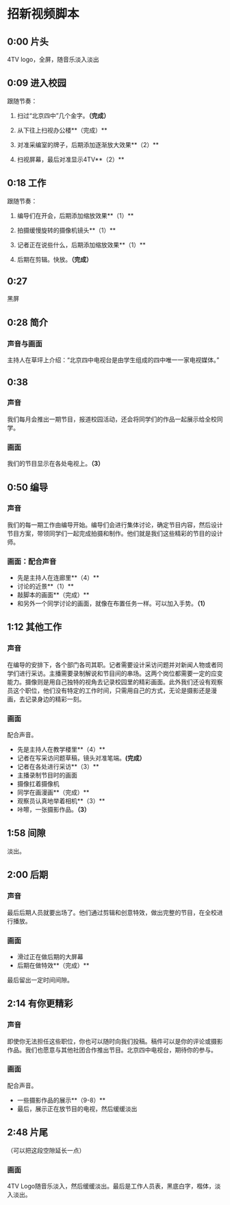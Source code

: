 ﻿# 招新视频脚本
## 0:00 片头

4TV logo，全屏，随音乐淡入淡出

## 0:09 进入校园

跟随节奏：

1. 扫过“北京四中”几个金字。**（完成）**

2. 从下往上扫视办公楼**（完成）**

3. 对准采编室的牌子，后期添加逐渐放大效果**（2）**

4. 扫视屏幕，最后对准显示4TV**（2）**


## 0:18 工作

跟随节奏：

1. 编导们在开会，后期添加缩放效果**（1）**

2. 拍摄缓慢旋转的摄像机镜头**（1）**

3. 记者正在说些什么，后期添加缩放效果**（1）**

4. 后期在剪辑。快放。**（完成）**

## 0:27

黑屏

## 0:28 简介

### 声音与画面

主持人在草坪上介绍：“北京四中电视台是由学生组成的四中唯一一家电视媒体。”

## 0:38

### 声音

我们每月会推出一期节目，报道校园活动，还会将同学们的作品一起展示给全校同学。

### 画面

我们的节目显示在各处电视上。**（3）**

## 0:50 编导

### 声音

我们的每一期工作由编导开始。编导们会进行集体讨论，确定节目内容，然后设计节目方案，带领同学们一起完成拍摄和制作。他们就是我们这些精彩的节目的设计师。

### 画面：配合声音

* 先是主持人在连廊里**（4）**
* 讨论的近景**（1）**
* 敲脚本的画面**（完成）**
* 和另外一个同学讨论的画面，就像在布置任务一样。可以加入手势。**（1）**

## 1:12 其他工作

### 声音

在编导的安排下，各个部门各司其职。记者需要设计采访问题并对新闻人物或者同学们进行采访。主播需要录制解说和节目间的串场。这两个岗位都需要一定的应变能力。摄像则是用自己独特的视角去记录校园里的精彩画面。此外我们还设有观察员这个职位，他们没有特定的工作时间，只需用自己的方式，无论是摄影还是漫画，去记录身边的精彩一刻。

### 画面

配合声音。
* 先是主持人在教学楼里**（4）**
* 记者在写采访问题草稿，镜头对准笔端。**(完成）**
* 记者在各处进行采访**（3）**
* 主播录制节目时的画面
* 摄像扛着摄像机
* 同学在画漫画**（完成）**
* 观察员认真地举着相机**（3）**
* 咔嚓，一张摄影作品。**（3）**

## 1:58 间隙

淡出。

## 2:00 后期

### 声音

最后后期人员就要出场了。他们通过剪辑和创意特效，做出完整的节目，在全校进行播放。

### 画面

* 滑过正在做后期的大屏幕
* 后期在做特效**（完成）**

最后留出一定时间间隙。

## 2:14 有你更精彩

### 声音

即使你无法担任这些职位，你也可以随时向我们投稿。稿件可以是你的评论或摄影作品。我们也愿意与其他社团合作推出节目。北京四中电视台，期待你的参与。

### 画面
配合声音。
* 一些摄影作品的展示**（9-8）**
* 最后，展示正在放节目的电视，然后缓缓淡出

## 2:48 片尾

（可以把这段空隙延长一点）

### 画面

4TV Logo随音乐淡入，然后缓缓淡出。最后是工作人员表，黑底白字，楷体，淡入淡出。